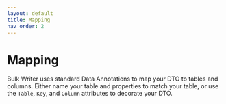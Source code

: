 ```yaml
---
layout: default
title: Mapping
nav_order: 2
---
```

# Mapping

Bulk Writer uses standard Data Annotations to map your DTO to tables and columns. Either name your table and properties to match your table, or use the `Table`, `Key`, and `Column` attributes to decorate your DTO.